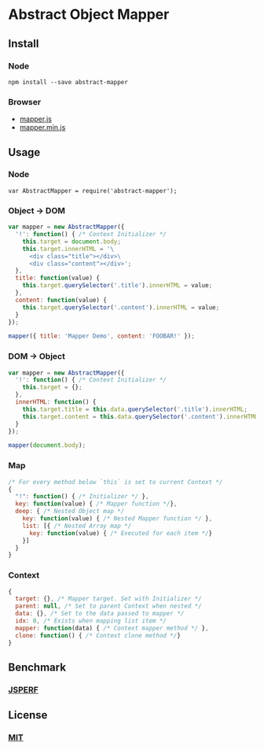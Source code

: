 # Abstract Object Mapper
## Install
### Node
`npm install --save abstract-mapper`

### Browser
* [mapper.js](mapper.js)
* [mapper.min.js](mapper.min.js)

## Usage
### Node
`var AbstractMapper = require('abstract-mapper');`

### Object -> DOM
```javascript
var mapper = new AbstractMapper({
  '!': function() { /* Context Initializer */
    this.target = document.body;
    this.target.innerHTML = '\
      <div class="title"></div>\
      <div class="content"></div>';
  },
  title: function(value) {
    this.target.querySelector('.title').innerHTML = value;
  },
  content: function(value) {
    this.target.querySelector('.content').innerHTML = value;
  }
});

mapper({ title: 'Mapper Demo', content: 'FOOBAR!' });
```

### DOM -> Object
```javascript
var mapper = new AbstractMapper({
  '!': function() { /* Context Initializer */
    this.target = {};
  },
  innerHTML: function() {
    this.target.title = this.data.querySelector('.title').innerHTML;
    this.target.content = this.data.querySelector('.content').innerHTML;
  }
});

mapper(document.body);
```

### Map
```javascript
/* For every method below `this` is set to current Context */
{
  "!": function() { /* Initializer */ },
  key: function(value) { /* Mapper function */},
  deep: { /* Nested Object map */
    key: function(value) { /* Nested Mapper function */ },
    list: [{ /* Nested Array map */
      key: function(value) { /* Executed for each item */}
    }]
  }
}
```

### Context
```javascript
{
  target: {}, /* Mapper target. Set with Initializer */
  parent: null, /* Set to parent Context when nested */
  data: {}, /* Set to the data passed to mapper */
  idx: 0, /* Exists when mapping list item */
  mapper: function(data) { /* Context mapper method */ },
  clone: function() { /* Context clone method */}
}
```
## Benchmark
###  [JSPERF](http://jsperf.com/abstract-mapper)

## License
### [MIT](LICENSE)
